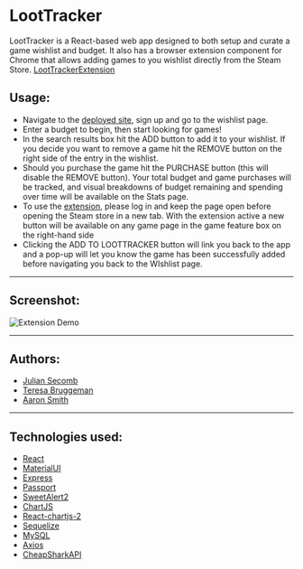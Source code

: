 # LootTracker

LootTracker is a React-based web app designed to both setup and curate a game wishlist and budget. 
It also has a browser extension component for Chrome that allows adding games to you wishlist
directly from the Steam Store. [LootTrackerExtension](https://github.com/SaskuatchofAZ/LootTrackerExtension)

## Usage:

* Navigate to the [deployed site](https://loot-trackerz.herokuapp.com/), sign up and go to the wishlist page. 
* Enter a budget to begin, then start looking for games! 
* In the search results box hit the ADD button to add it to your wishlist. If you decide you want to remove a game hit the REMOVE button on the right side of the entry in the wishlist. 
* Should you purchase the game hit the PURCHASE button (this will disable the REMOVE button). Your total budget and game purchases will be tracked, and visual breakdowns of budget remaining and spending over time will be available on the Stats page. 
* To use the [extension](https://github.com/SaskuatchofAZ/LootTrackerExtension), please log in and keep the page open before opening the Steam store in a new tab. With the extension active a new button will be available on any game page in the game feature box on the right-hand side
* Clicking the ADD TO LOOTTRACKER button will link you back to the app and a pop-up will let you know the game has been successfully added before navigating you back to the WIshlist page.

---

## Screenshot:

![Extension Demo](https://i.imgur.com/w2JylW7.png)

---

## Authors:

* [Julian Secomb](https://github.com/jsecomb)
* [Teresa Bruggeman](https://github.com/bruggineer)
* [Aaron Smith](https://github.com/SaskuatchofAZ)

---

## Technologies used:

* [React](https://reactjs.org/)
* [MaterialUI](https://material-ui.com/)
* [Express](https://expressjs.com/)
* [Passport](http://www.passportjs.org/)
* [SweetAlert2](https://sweetalert2.github.io/)
* [ChartJS](https://www.chartjs.org/)
* [React-chartjs-2](http://jerairrest.github.io/react-chartjs-2/)
* [Sequelize](https://sequelize.org/)
* [MySQL](https://www.mysql.com/)
* [Axios](https://www.npmjs.com/package/axios)
* [CheapSharkAPI](https://rapidapi.com/CheapShark/api/cheapshark-game-deals)
